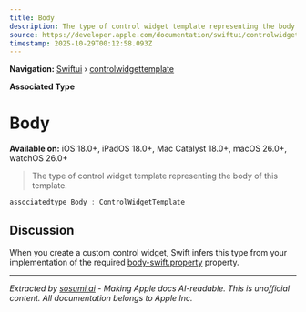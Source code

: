 ```yaml
---
title: Body
description: The type of control widget template representing the body of this template.
source: https://developer.apple.com/documentation/swiftui/controlwidgettemplate/body-swift.associatedtype
timestamp: 2025-10-29T00:12:58.093Z
---
```


**Navigation:** [Swiftui](/documentation/swiftui) › [controlwidgettemplate](/documentation/swiftui/controlwidgettemplate)

**Associated Type**

# Body

**Available on:** iOS 18.0+, iPadOS 18.0+, Mac Catalyst 18.0+, macOS 26.0+, watchOS 26.0+

> The type of control widget template representing the body of this template.

```swift
associatedtype Body : ControlWidgetTemplate
```

## Discussion

When you create a custom control widget, Swift infers this type from your implementation of the required [body-swift.property](/documentation/swiftui/controlwidgettemplate/body-swift.property) property.

---

*Extracted by [sosumi.ai](https://sosumi.ai) - Making Apple docs AI-readable.*
*This is unofficial content. All documentation belongs to Apple Inc.*
